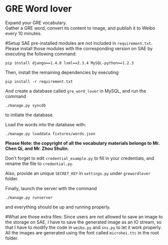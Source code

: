 GRE Word lover
================
Expand your GRE vocabulary.  
Gather a GRE word, convert its content to image, and publish it to Weibo every 10 minutes.

#Setup
SAE pre-installed modules are not included in `requirement.txt`. Please install those modules with the corresponding version on SAE by executing the following command:

```
pip install django==1.4.0 lxml==2.3.4 MySQL-python==1.2.3
```

Then, install the remaining dependencies by executing

```
pip install -r requirement.txt
```

And create a database called `gre_word_lover` in MySQL, and run the command
```
./manage.py syncdb
```
to initiate the database.

Load the words into the database with:
```
./manage.py loaddata fixtures/words.json
```

__Please Note: the copyright of all the vocabulary materials belongs to Mr. Chen Qi, and Mr. Zhou Shulin.__

Don't forget to edit `credential_example.py` to fill in your credentials, and rename the file to `credential.py`.

Also, provide an unique `SECRET_KEY` in `settings.py` under `grewordlover` folder.

Finally, launch the server with the command
```
./manage.py runserver
```
and everything should be up and running properly.

#What are those extra files:
Since users are not allowed to save an image to the storage on SAE, I have to save the generated image as an IO stream, so that I have to modify the code in `weibo.py` and `sns.py` to let it work properly.
All the images are generated using the font called `microhei.ttc` in the root folder.

